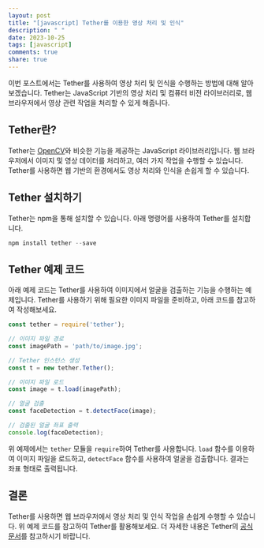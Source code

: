```yaml
---
layout: post
title: "[javascript] Tether를 이용한 영상 처리 및 인식"
description: " "
date: 2023-10-25
tags: [javascript]
comments: true
share: true
---
```


이번 포스트에서는 Tether를 사용하여 영상 처리 및 인식을 수행하는 방법에 대해 알아보겠습니다. Tether는 JavaScript 기반의 영상 처리 및 컴퓨터 비전 라이브러리로, 웹 브라우저에서 영상 관련 작업을 처리할 수 있게 해줍니다.

## Tether란?

Tether는 [OpenCV](https://opencv.org/)와 비슷한 기능을 제공하는 JavaScript 라이브러리입니다. 웹 브라우저에서 이미지 및 영상 데이터를 처리하고, 여러 가지 작업을 수행할 수 있습니다. Tether를 사용하면 웹 기반의 환경에서도 영상 처리와 인식을 손쉽게 할 수 있습니다.

## Tether 설치하기

Tether는 npm을 통해 설치할 수 있습니다. 아래 명령어를 사용하여 Tether를 설치합니다.

```javascript
npm install tether --save
```

## Tether 예제 코드

아래 예제 코드는 Tether를 사용하여 이미지에서 얼굴을 검출하는 기능을 수행하는 예제입니다. Tether를 사용하기 위해 필요한 이미지 파일을 준비하고, 아래 코드를 참고하여 작성해보세요.

```javascript
const tether = require('tether');

// 이미지 파일 경로
const imagePath = 'path/to/image.jpg';

// Tether 인스턴스 생성
const t = new tether.Tether();

// 이미지 파일 로드
const image = t.load(imagePath);

// 얼굴 검출
const faceDetection = t.detectFace(image);

// 검출된 얼굴 좌표 출력
console.log(faceDetection);
```

위 예제에서는 `tether` 모듈을 `require`하여 Tether를 사용합니다. `load` 함수를 이용하여 이미지 파일을 로드하고, `detectFace` 함수를 사용하여 얼굴을 검출합니다. 결과는 좌표 형태로 출력됩니다.

## 결론

Tether를 사용하면 웹 브라우저에서 영상 처리 및 인식 작업을 손쉽게 수행할 수 있습니다. 위 예제 코드를 참고하여 Tether를 활용해보세요. 더 자세한 내용은 Tether의 [공식 문서](https://github.com/torchbox/tether)를 참고하시기 바랍니다.